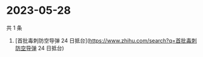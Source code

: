 # 2023-05-28

共 1 条

<!-- BEGIN -->
<!-- 最后更新时间 Sun May 28 2023 00:14:18 GMT+0800 (China Standard Time) -->

1. [首批毒刺防空导弹 24 日抵台](https://www.zhihu.com/search?q=首批毒刺防空导弹
   24 日抵台)

<!-- END -->
